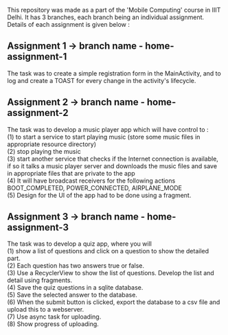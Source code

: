 This repository was made as a part of the 'Mobile Computing' course in IIIT Delhi. It has 3 branches, each branch being an individual assignment. Details of each assignment is given below : 

## Assignment 1 -> branch name - home-assignment-1
The task was to create a simple registration form in the MainActivity, and to log and create a TOAST for every change in the activity's lifecycle.

## Assignment 2 -> branch name - home-assignment-2
The task was to develop a music player app which will have control to :\
(1) to start a service to start playing music (store some music files in appropriate resource directory)\
(2) stop playing the music\
(3) start another service that checks if the Internet connection is available, if so it talks a music player server and downloads the music files and save in appropriate files that are private to the app\
(4) It will have broadcast receivers for the following actions BOOT_COMPLETED, POWER_CONNECTED, AIRPLANE_MODE\
(5) Design for the UI of the app had to be done using a fragment.

## Assignment 3 -> branch name - home-assignment-3
The task was to develop a quiz app, where you will\
(1) show a list of questions and click on a question to show the detailed part.\
(2) Each question has two answers true or false.\
(3) Use a RecyclerView to show the list of questions. Develop the list and detail using fragments.\
(4) Save the quiz questions in a sqlite database.\
(5) Save the selected answer to the database.\
(6) When the submit button is clicked, export the database to a csv file and upload this to a webserver.\
(7) Use async task for uploading.\
(8) Show progress of uploading.

